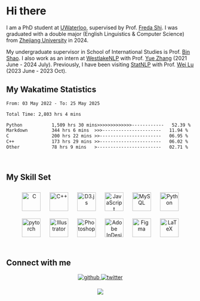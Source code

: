 # Hi there


I am a PhD student at <a href='https://uwaterloo.ca/'>UWaterloo</a>, supervised by Prof. <a href='https://uwaterloo.ca/computer-science/about/people/fhs'>Freda Shi</a>. I was graduated with a double major (English Linguistics & Computer Science) from <a href='https://www.zju.edu.cn/english/'>Zhejiang University</a> in 2024.

My undergraduate supervisor in School of International Studies is Prof. <a href='https://person.zju.edu.cn/en/shaobin'>Bin Shao</a>. I also work as an intern at <a href='https://westlakenlp.netlify.app/'>WestlakeNLP</a> with Prof. <a href='https://frcchang.github.io/'>Yue Zhang</a> (2021 June - 2024 July). Previously, I have been visiting <a href='https://statnlp-research.github.io/'>StatNLP</a> with Prof. <a href='https://istd.sutd.edu.sg/people/faculty/lu-wei'>Wei Lu</a> (2023 June - 2023 Oct).
<br/>  


<!-- 
## Github Stats  
<div align="center"><img src="https://github-readme-stats.vercel.app/api?username=LuneRGB&show_icons=true&count_private=true&hide_border=true" align="center" /></div>  

<br/>   -->


## My Wakatime Statistics

<!--START_SECTION:waka-->

```txt
From: 03 May 2022 - To: 25 May 2025

Total Time: 2,803 hrs 4 mins

Python           1,509 hrs 30 mins>>>>>>>>>>>>>------------   52.39 %
Markdown         344 hrs 6 mins  >>>----------------------   11.94 %
C                200 hrs 22 mins >>-----------------------   06.95 %
C++              173 hrs 29 mins >>-----------------------   06.02 %
Other            78 hrs 9 mins   >------------------------   02.71 %
```

<!--END_SECTION:waka-->


<!-- <div align="center">

  [![Top Langs](https://github-readme-stats.vercel.app/api/top-langs/?username=LuneRGB&layout=compact)](https://github.com/LuneRGB/github-readme-stats)

</div>   -->

<br/>  



## My Skill Set  
<div align="center">  
<a href="https://www.cprogramming.com/" target="_blank"><img style="margin: 10px" src="https://profilinator.rishav.dev/skills-assets/c-original.svg" alt="C" height="50" /></a>  
<a href="https://www.cplusplus.com/" target="_blank"><img style="margin: 10px" src="https://profilinator.rishav.dev/skills-assets/cplusplus-original.svg" alt="C++" height="50" /></a>  
<a href="https://d3js.org/" target="_blank"><img style="margin: 10px" src="https://profilinator.rishav.dev/skills-assets/d3js-original.svg" alt="D3.js" height="50" /></a>  
<a href="https://www.javascript.com/" target="_blank"><img style="margin: 10px" src="https://profilinator.rishav.dev/skills-assets/javascript-original.svg" alt="JavaScript" height="50" /></a>  
<a href="https://www.mysql.com/" target="_blank"><img style="margin: 10px" src="https://profilinator.rishav.dev/skills-assets/mysql-original-wordmark.svg" alt="MySQL" height="50" /></a>  
<a href="https://www.python.org/" target="_blank"><img style="margin: 10px" src="https://profilinator.rishav.dev/skills-assets/python-original.svg" alt="Python" height="50" /></a>  
<a href="https://pytorch.org/" target="_blank"><img style="margin: 10px" src="https://profilinator.rishav.dev/skills-assets/pytorch-icon.svg" alt="pytorch" height="50" /></a>  
<a href="https://www.adobe.com/in/products/illustrator.html" target="_blank"><img style="margin: 10px" src="https://profilinator.rishav.dev/skills-assets/adobe_illustrator-icon.svg" alt="Illustrator" height="50" /></a>  
<a href="https://www.adobe.com/in/products/photoshop.html" target="_blank"><img style="margin: 10px" src="https://profilinator.rishav.dev/skills-assets/photoshop-plain.svg" alt="Photoshop" height="50" /></a>  
<a href="https://www.adobe.com/in/products/indesign.html" target="_blank"><img style="margin: 10px" src="https://profilinator.rishav.dev/skills-assets/adobeindesign.svg" alt="Adobe InDesign" height="50" /></a>  
<a href="https://www.figma.com/" target="_blank"><img style="margin: 10px" src="https://profilinator.rishav.dev/skills-assets/figma-icon.svg" alt="Figma" height="50" /></a>  
<a href="https://www.latex-project.org/" target="_blank"><img style="margin: 10px" src="https://profilinator.rishav.dev/skills-assets/latex.png" alt="LaTeX" height="50" /></a>  
</div>  

<br/>  



## Connect with me  
<div align="center">
<a href="https://github.com/ruoxining" target="_blank">
<img src=https://img.shields.io/badge/github-%2324292e.svg?&style=for-the-badge&logo=github&logoColor=white alt=github style="margin-bottom: 5px;" />
</a>
<a href="https://twitter.com/ruoxi_ning" target="_blank">
<img src=https://img.shields.io/badge/twitter-%2300acee.svg?&style=for-the-badge&logo=twitter&logoColor=white alt=twitter style="margin-bottom: 5px;" />
</a>  
</div>  
  

<br/> 


<div align="center">
<img src="https://komarev.com/ghpvc/?username=LuneRGB&&style=flat-square" align="center" />
</div>  

<br />
